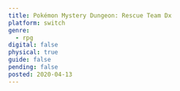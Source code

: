 ```yaml
---
title: Pokémon Mystery Dungeon: Rescue Team Dx
platform: switch
genre:
  - rpg
digital: false
physical: true
guide: false
pending: false
posted: 2020-04-13
---
```

